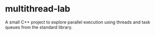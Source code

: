 # multithread-lab
A small C++ project to explore parallel execution using threads and task queues from the standard library.
